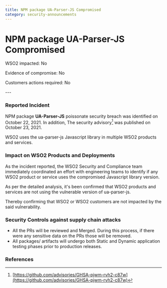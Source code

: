 ```yaml
---
title: NPM package UA-Parser-JS Compromised
category: security-announcements
---
```


# NPM package UA-Parser-JS Compromised

<p class="doc-info">WSO2 impacted: No</p>
<p class="doc-info">Evidence of compromise: No</p>
<p class="doc-info">Customers actions required: No</p>
---

### Reported Incident
NPM package **UA-Parser-JS** poissonate security breach was identified on October 22, 2021. In addition, The security advisory[^1] was published on October 23, 2021.

WSO2 uses the ua-parser-js Javascript library in multiple WSO2 products and services. 


### Impact on WSO2 Products and Deployments
As the incident reported, the WSO2 Security and Compliance team immediately coordinated an effort with engineering teams to identify if any WSO2 product or service uses the compromised Javascript library version.

As per the detailed analysis, it's been confirmed that WSO2 products and services are not using the vulnerable version of ua-parser-js. 

Thereby confirming that WSO2 or WSO2 customers are not impacted by the said vulnerability.


### Security Controls against supply chain attacks
* All the PRs will be reviewed and Merged. During this process, if there were any sensitive data on the PRs those will be removed.
* All packages/ artifacts will undergo both Static and Dynamic application testing phases prior to production releases.


### References
[^1]: [https://github.com/advisories/GHSA-pjwm-rvh2-c87w](https://github.com/advisories/GHSA-pjwm-rvh2-c87w)
